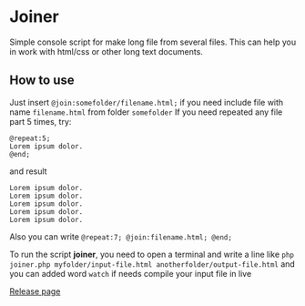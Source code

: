 # Joiner
Simple console script for make long file from several files.
This can help you in work with html/css or other long text documents.

## How to use
Just insert `@join:somefolder/filename.html;` if you need include file with name `filename.html` from folder `somefolder`
If you need repeated any file part 5 times, try:

    @repeat:5;
    Lorem ipsum dolor.
    @end;
    
and result 

    Lorem ipsum dolor.
    Lorem ipsum dolor.
    Lorem ipsum dolor.
    Lorem ipsum dolor.
    Lorem ipsum dolor.
Also you can write `@repeat:7; @join:filename.html; @end;`

To run the script **joiner**, you need to open a terminal and write a line like
`php joiner.php myfolder/input-file.html anotherfolder/output-file.html` and you can added word `watch` if needs compile your input file in live

[Release page](https://github.com/eugene-sukhodolskiy/joiner/tags)
